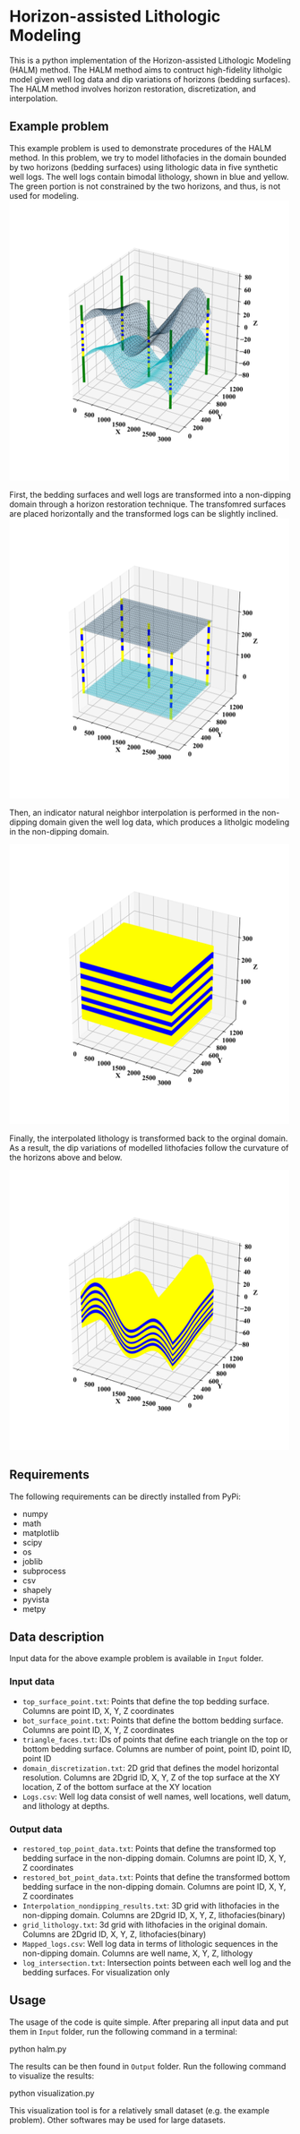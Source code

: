 # Horizon-assisted Lithologic Modeling

This is a python implementation of the Horizon-assisted Lithologic Modeling (HALM) method. The HALM method aims to contruct high-fidelity litholgic model given well log data and dip variations of horizons (bedding surfaces). The HALM method involves horizon restoration, discretization, and interpolation.

## Example problem

This example problem is used to demonstrate procedures of the HALM method. In this problem, we try to model lithofacies in the domain bounded by two horizons (bedding surfaces) using lithologic data in five synthetic well logs. The well logs contain bimodal lithology, shown in blue and yellow. The green portion is not constrained by the two horizons, and thus, is not used for modeling.
<img src="/Plots/Dip_domain_view.png" width="500">

First, the bedding surfaces and well logs are transformed into a non-dipping domain through a horizon restoration technique. The transfomred surfaces are placed horizontally and the transformed logs can be slightly inclined.
<img src="/Plots/Nondip_domain_view.png" width="500">

Then, an indicator natural neighbor interpolation is performed in the non-dipping domain given the well log data, which produces a litholgic modeling in the non-dipping domain.

<img src="/Plots/Nondip_lithology_view.png" width="500">

Finally, the interpolated lithology is transformed back to the orginal domain. As a result, the dip variations of modelled lithofacies follow the curvature of the horizons above and below.

<img src="/Plots/Dip_lithology_view.png" width="500">

## Requirements

The following requirements can be directly installed from PyPi:
* numpy
* math
* matplotlib
* scipy
* os
* joblib
* subprocess
* csv
* shapely
* pyvista
* metpy

## Data description

Input data for the above example problem is available in `Input` folder.

### Input data
* `top_surface_point.txt`: Points that define the top bedding surface. Columns are point ID, X, Y, Z coordinates
* `bot_surface_point.txt`: Points that define the bottom bedding surface. Columns are point ID, X, Y, Z coordinates
* `triangle_faces.txt`: IDs of points that define each triangle on the top or bottom bedding surface. Columns are number of point, point ID, point ID, point ID
* `domain_discretization.txt`: 2D grid that defines the model horizontal resolution. Columns are 2Dgrid ID, X, Y, Z of the top surface at the XY location, Z of the bottom surface at the XY location
* `Logs.csv`: Well log data consist of well names, well locations, well datum, and lithology at depths.

### Output data
* `restored_top_point_data.txt`: Points that define the transformed top bedding surface in the non-dipping domain. Columns are point ID, X, Y, Z coordinates
* `restored_bot_point_data.txt`: Points that define the transformed bottom bedding surface in the non-dipping domain. Columns are point ID, X, Y, Z coordinates
* `Interpolation_nondipping_results.txt`: 3D grid with lithofacies in the non-dipping domain. Columns are 2Dgrid ID, X, Y, Z, lithofacies(binary)
* `grid_lithology.txt`: 3d grid with lithofacies in the original domain. Columns are 2Dgrid ID, X, Y, Z, lithofacies(binary)
* `Mapped_logs.csv`: Well log data in terms of lithologic sequences in the non-dipping domain. Columns are well name, X, Y, Z, lithology
* `log_intersection.txt`: Intersection points between each well log and the bedding surfaces. For visualization only

## Usage

The usage of the code is quite simple. After preparing all input data and put them in `Input` folder, run the following command in a terminal:

python halm.py

The results can be then found in `Output` folder. Run the following command to visualize the results:

python visualization.py

This visualization tool is for a relatively small dataset (e.g. the example problem). Other softwares may be used for large datasets.
